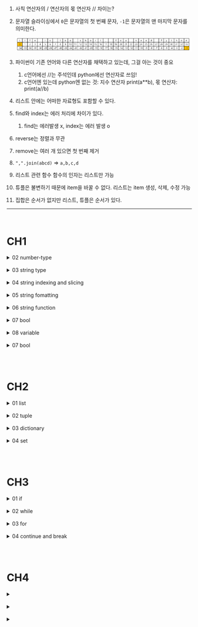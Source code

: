 1. 사칙 연산자의 / 연산자의 몫 연산자 // 차이는?

2. 문자열 슬라이싱에서 `0`은 문자열의 첫 번째 문자, `-1`은 문자열의 맨 마지막 문자를 의미한다.

   ![](./src/img/문자열_슬라이싱.png)

3. 파이썬이 기존 언어와 다른 연산자를 채택하고 있는데, 그걸 아는 것이 중요

   1. c언어에선 //는 주석인데 python에선 연산자로 쓰임!
   2. c언어엔 있는데 python엔 없는 것: 지수 연산자 print(a\*\*b), 몫 연산자: print(a//b)

4. 리스트 안에는 어떠한 자료형도 포함할 수 있다.

5. find와 index는 에러 처리에 차이가 있다.
   1. find는 에러발생 x, index는 에러 발생 o
6. reverse는 정렬과 무관

7. remove는 여러 개 있으면 첫 번째 제거

8. `",".join(abcd)` => `a,b,c,d`

9. 리스트 관련 함수 함수의 인자는 리스트만 가능

10. 튜플은 불변하기 때문에 item을 바꿀 수 없다. 리스트는 item 생성, 삭제, 수정 가능

11. 집합은 순서가 없지만 리스트, 튜플은 순서가 있다.

---

<br>

# CH1

<details>
  <summary>02 number-type</summary>
  
> 문제 1: 기본 숫자형

설명: 다음의 변수에 정수형, 실수형 값을 할당한 후, 해당 값의 타입을 출력하는 프로그램을 작성하세요.

- a에 100을 할당
- b에 3.14를 할당

```python
# TODO: 아래에 코드를 작성하세요.
```

> 문제 2: 2진수, 8진수, 16진수 변환

설명: 다음의 10진수 숫자를 각각 2진수, 8진수, 16진수로 변환하여 출력하는 프로그램을 작성하세요.

- 10 (10진수)
- 255 (10진수)

```python
# TODO: 아래에 코드를 작성하세요.
```

> 문제 3: 사칙연산

설명: 두 정수 a = 15, b = 4에 대해 다음의 연산을 수행하고 결과를 출력하는 프로그램을 작성하세요.

- a와 b의 합
- a와 b의 차
- a와 b의 곱
- a를 b로 나눈 결과
- a를 b로 나눈 몫
- a를 b로 나눈 나머지

```python
# TODO: 아래에 코드를 작성하세요.
```

> 문제 4: 지수 연산

설명: 정수 a = 2, b = 5에 대해 a의 b제곱을 계산하고 결과를 출력하는 프로그램을 작성하세요.

```python
# TODO: 아래에 코드를 작성하세요.
```

> 문제 5: 복합 연산자

설명: 정수 x = 10을 초기값으로 설정하고 다음의 연산을 수행하여 결과를 출력하는 프로그램을 작성하세요.

- x에 5를 더하고 결과 출력
- x에 2를 곱하고 결과 출력
- x를 3으로 나누고 결과 출력
- x의 나머지를 4로 구하고 결과 출력
- x를 2로 나눈 몫을 구하고 결과 출력

```python
# TODO: 아래에 코드를 작성하세요.
```

> 문제 6: 실수형 연산

설명: 다음의 두 실수형 변수 num1 = 5.5, num2 = 2.0에 대해 사칙연산을 수행하고 결과를 출력하는 프로그램을 작성하세요.

- 덧셈
- 뺄셈
- 곱셈
- 나눗셈

```python
# TODO: 아래에 코드를 작성하세요.
```

</details>

<br>

<details>
  <summary>03 string type</summary>
  
> 문제 1

다음 중 출력 결과가 올바르게 나오는 코드를 고르세요.

```python
# 1.
print("Python is 'fun'")

# 2.
print('Python is "fun"')

# 3.
print("Python's fun")

# 4.
print('Python's fun')
```

> 문제 2

다음 코드를 실행했을 때 출력 결과는 무엇일까요?

```python
a = "Hello"
b = "World"
print(a + " " + b)  # ?
```

> 문제 3

다음 코드에서 print(a \* 3)의 결과를 예측하세요.

```python
a = "python "
print(a * 3)  # ?
```

> 문제 4

문자열 "Life is too short"의 길이를 구하는 코드를 작성하세요.

```python
a = "Life is too short"
# 문자열 길이를 구하는 코드
```

> 문제 5

다음 중 여러 줄 문자열을 올바르게 출력하는 코드를 고르세요.

```python
# 1.
print("""Hello
World""")

# 2.
print("Hello
World")
```

> 문제 6

- 다음 문자열에 포함된 따옴표를 제대로 출력하도록 코드 작성하기.
  - 문자열: "Python's fun!"

```python
# 코드 작성
```

> 문제 7

다음 코드를 실행했을 때 결과가 어떻게 나오는지 예측하세요.

```python
a = "=" * 10
b = "-" * 5
print(a + b)  # ?
```

</details>

<br>

<details>
  <summary>04 string indexing and slicing</summary>
  
> 문제 1

```python
a = "Python programming"
print(a[5])   # ?
print(a[-3])  # ?
```

> 문제 2

다음 코드를 실행했을 때 결과를 예측하세요. 또한, 이 코드에서 문자열 슬라이싱의 start와 end가 각각 어떻게 적용되는지 설명해보세요.

```python
a = "Life is too short, You need Python"
print(a[0:4])  # ?
print(a[8:11])  # ?
```

> 문제 3

문자열에서 끝에서부터 세 번째 문자를 추출하려면 어떻게 해야 할까요? 코드로 작성해보세요.

```python
a = "Hello, Python!"
# 끝에서 세 번째 문자 추출하는 코드

```

> 문제 4

다음 문자열을 슬라이싱을 사용하여 날짜와 날씨 정보를 각각 추출하는 코드를 작성하세요.

```python
a = "20241014Cloudy"
# 날짜와 날씨를 추출하는 코드 작성

```

> 문제 5

다음 코드를 실행했을 때 출력 결과는 무엇일까요?

```python
a = "I love Python"
print(a[:6])  # ?
print(a[7:])  # ?
```

> 문제 6

- 문자열 "2024년 10월 14일"에서 연, 월, 일을 각각 슬라이싱을 사용해 추출하고, 아래와 같이 출력하는 코드를 작성하세요.
  - 연: 2024
  - 월: 10
  - 일: 14

```python
a = "2024년 10월 14일"
# 연, 월, 일을 추출하는 코드 작성
```

> 문제 7

문자열 "Python"에서 두 번째 문자를 "y"로 바꾸기 위해 슬라이싱을 사용한 코드를 작성하세요.

```python
a = "Pithon"
# 두 번째 문자를 "y"로 변경하는 코드 작성
```

</details>

<br>

<details>
  <summary>05 string fomatting</summary>
  
> 문제 1

다음 코드를 실행했을 때 출력 결과를 예측하세요.

```python
a = "I eat %d apples." % 5
print(a)
```

> 문제 2

다음 코드에서 day 변수에 "five"가 들어가게 포매팅된 문자열을 만드세요.

```python
number = 10
day = "three"
a = "I ate {0} apples. So, I was sick for {1} days.".format(number, day)
# day 변수를 "five"로 변경해서 포매팅하는 코드 작성
```

> 문제 3

다음 코드의 출력 결과를 예측해 보세요.

```python
a = "%10s" % "apple"
print(a)
```

> 문제 4

다음 코드에서 number가 3이고 apples가 "five"일 때, 아래와 같은 문자열을 출력하는 코드를 완성하세요.

```python
number = 3
apples = "five"
a = "I have {0} apples and my brother has {1}.".format(number, apples)
print(a)
# 출력: I have 3 apples and my brother has five.
```

> 문제 5

다음 문자열을 사용하여 왼쪽으로 정렬하고, 총 15자리의 공백을 "!"로 채워서 출력하는 코드를 작성하세요.

```python
a = "Python"
```

> 문제 6

포매팅을 사용하여 소수점 둘째 자리까지만 출력하도록 코드를 수정하세요.

```python
number = 3.14159
a = "{:.2f}".format(number)
print(a)  # 출력: 3.14
```

> 문제 7

f-string 포매팅을 이용하여 age가 25일 때 "나의 나이는 25살입니다."라는 문장을 출력하는 코드를 작성하세요.

```python
age = 25
# f-string을 사용해 나이를 포함하는 문장을 출력
```

> 문제 8

f-string을 이용해 문자열 "Python"을 가운데 정렬하고, 공백을 \*로 채운 결과를 출력하는 코드를 작성하세요.

```python
a = "Python"
# f-string을 이용해 가운데 정렬 및 공백 채우기
```

</details>

<br>

<details>
  <summary>06 string function</summary>
  
   
> 문제 1

문자열에서 문자 'a'의 개수를 세는 코드를 작성하세요.

> 문제2

문자열 a = "programming"에서 문자 'm'이 처음으로 나타나는 위치를 찾는 코드를 작성하세요.

> 문제3

문자열 "apple"에서 find()와 index()의 차이를 확인해보세요. 문자 'p'와 'z'를 찾는 코드를 작성하세요.

> 문제4

문자열 "abcd"를 콤마(,)로 구분하여 연결된 문자열로 변환하는 코드를 작성하세요.

> 문제5

문자열 "HELLO world"를 모두 소문자로 변환한 결과를 출력하는 코드를 작성하세요.

> 문제6

다음 문자열에서 왼쪽과 오른쪽의 공백을 제거한 후 결과를 출력하세요.

> 문제7

문자열 "I love apples"에서 "apples"를 "bananas"로 변경하는 코드를 작성하세요.

> 문제8

문자열 "one:two:three:four"를 콜론(:)을 기준으로 분리한 후, 결과를 출력하세요.

> 문제9

다음 문자열에서 모든 공백을 제거하고, 그 결과를 출력하세요.

</details>

<br>

<details>
  <summary>07 bool</summary>

> 문제1

다음 코드의 출력 결과를 예측해보세요.

```python
a = bool("Hello World")
b = bool("")
c = bool([0, 1, 2])
d = bool([])

print(a)
print(b)
print(c)
print(d)
```

> 문제2

다음 코드에서 참(True) 또는 거짓(False)으로 평가되는 값을 확인하고, 올바른 결과를 예측하세요.

```python
a = bool(0)
b = bool(-1)
c = bool(3.14)
d = bool(None)

print(a)
print(b)
print(c)
print(d)
```

> 문제3

다음 리스트에서 참(True)로 평가되는 값만 출력하도록 코드를 작성하세요.

```python
items = [0, 1, "", "Python", [], [1, 2], {}, {"key": "value"}, None]

# 힌트: for 문과 if 문을 활용하세요.
```

> 문제4

사용자로부터 입력받은 값이 비어있지 않으면 "입력되었습니다"를 출력하고, 비어 있으면 "입력되지 않았습니다"를 출력하는 프로그램을 작성하세요.

```python
# 예시
user_input = input("값을 입력하세요: ")

# 여기서 작성
```

> 문제5

다음 값들이 참(True)인지 거짓(False)인지 확인하는 코드를 작성하세요.

```python
bool("False")
bool([])
bool([None])
bool({})
bool(100)
```

</details>

<br>

<details>
  <summary>08 variable</summary>

> 문제1

다음 코드의 출력 결과를 예측해보세요.

```python
a = [1, 2, 3]
b = a

a[0] = 100
print(a)  # ?
print(b)  # ?
```

> 문제2

다음 코드에서 a와 b가 같은 객체를 가리키는지 확인하는 코드를 작성하세요.

```python
a = [1, 2, 3]
b = a[:]

# a와 b가 같은 객체인지 확인하는 코드
```

> 문제3

copy 모듈을 사용하지 않고 리스트 a를 복사하여 b에 저장한 후, a의 값을 수정했을 때 b의 값이 영향을 받지 않도록 하세요.

```python
a=[1,2,3]

# 여기서 작성
```

> 문제4

다음 코드를 실행했을 때 출력 결과가 무엇일지 예측하세요.

```python
a, b = ("apple", "banana")
print(a)  # ?
print(b)  # ?
```

> 문제5

다음 코드에서 여러 변수에 같은 값을 할당하고, 그 값을 출력하는 코드를 작성하세요.

```python
a = b = c = "hello"

print(a)  # ?
print(b)  # ?
print(c)  # ?
```

> 문제6

두 변수 a와 b의 값을 서로 바꾸는 코드를 작성하세요.

```python
a = 10
b = 20

# a와 b의 값을 바꾸는 코드
print(a)  # 20
print(b)  # 10
```

> 문제7

리스트 [10, 20, 30]을 변수 a, b, c에 각각 할당하는 코드를 작성하세요. 한 줄로 해결해 보세요.

```python
# 예시: a = 10, b = 20, c = 30
```

</details>

<br>

<details>
  <summary>07 bool</summary>

> 문제1

다음 코드의 출력 결과를 예측해보세요.

```python
a = bool("Hello World")
b = bool("")
c = bool([0, 1, 2])
d = bool([])

print(a)
print(b)
print(c)
print(d)
```

> 문제2

다음 코드에서 참(True) 또는 거짓(False)으로 평가되는 값을 확인하고, 올바른 결과를 예측하세요.

```python
a = bool(0)
b = bool(-1)
c = bool(3.14)
d = bool(None)

print(a)
print(b)
print(c)
print(d)
```

> 문제3

다음 리스트에서 참(True)로 평가되는 값만 출력하도록 코드를 작성하세요.

```python
items = [0, 1, "", "Python", [], [1, 2], {}, {"key": "value"}, None]

# 힌트: for 문과 if 문을 활용하세요.
```

> 문제4

사용자로부터 입력받은 값이 비어있지 않으면 "입력되었습니다"를 출력하고, 비어 있으면 "입력되지 않았습니다"를 출력하는 프로그램을 작성하세요.

```python
# 예시
user_input = input("값을 입력하세요: ")

# 여기서 작성
```

> 문제5

다음 값들이 참(True)인지 거짓(False)인지 확인하는 코드를 작성하세요.

```python
bool("False")
bool([])
bool([None])
bool({})
bool(100)
```

</details>

<br><br>

# CH2

<details>
  <summary>01 list</summary>

> 문제1

다음 리스트에서 ['a', 'b', 'c']를 인덱싱으로 출력하는 코드를 작성하세요.

```python
a = [1, 2, 3, ['a', 'b', 'c']]
```

> 문제2

다음 리스트에서 ['Life', 'is']를 슬라이싱으로 출력하는 코드를 작성하세요.

```python
a = [1, 2, ['Life', 'is', 'too', 'short']]
```

> 문제3

다음 리스트 a와 b를 더한 결과는 무엇인가요?

```python
a = [1, 2, 3]
b = [4, 5, 6]
```

> 문제4

다음 코드에서 리스트 a의 값을 [1, 4, 3]으로 수정하세요.

```python
a = [1, 2, 3]
```

> 문제5

리스트에서 마지막 요소를 삭제하는 코드를 작성하세요.

```python
a = [1, 2, 3, 4]
```

> 문제6

다음 리스트를 오름차순으로 정렬하고, 그 결과를 출력하는 코드를 작성하세요.

```python
a = [3, 1, 4, 5, 2]
```

> 문제7

리스트에 새로운 요소 [7, 8]을 추가하는 코드를 작성하세요.

```python
a = [1, 2, 3, 4, 5, 6]
```

> 문제8

리스트에서 숫자 3이 몇 번 등장하는지 출력하는 코드를 작성하세요.

```python
a = [3, 1, 2, 3, 4, 3, 5]
```

</details>

<br>

<details>
  <summary>02 tuple</summary>

> 문제1

다음 튜플에서 "b"를 인덱싱으로 출력하는 코드를 작성하세요.

```python
t1 = (1, 2, "a", "b")
```

> 문제2

다음 튜플에서 ("a", "b")를 슬라이싱으로 출력하는 코드를 작성하세요.

```python
t2 = (1, 2, 3, "a", "b")
```

> 문제3

다음 두 튜플 t1과 t2를 더한 결과는 무엇인가요?

```python
t1 = (1, 2)
t2 = (3, 4)
```

> 문제4

다음 튜플의 길이를 구하는 코드를 작성하세요.

```python
t3 = (1, 2, 3, "a", "b", "c")
```

> 문제5

다음 튜플을 두 배로 곱한 결과를 출력하는 코드를 작성하세요.

```python
t4 = (1, "a", 3)
```

</details>

<br>

<details>
  <summary>03 dictionary</summary>

> 문제1

다음 딕셔너리에서 "name" 키에 해당하는 값을 출력하는 코드를 작성하세요.

```python
a = {"name": "pey", "age": 30, "city": "Seoul"}
```

> 문제2

다음 딕셔너리에 "email" 키와 "email@example.com" 값을 추가하는 코드를 작성하세요.

```python
b = {"name": "pey", "age": 30, "city": "Seoul"}
```

> 문제3

다음 딕셔너리에서 "age" 키에 해당하는 값을 "31"로 수정하는 코드를 작성하세요.

```python
c = {"name": "pey", "age": 30, "city": "Seoul"}
```

> 문제4

다음 딕셔너리에서 "city" 키를 삭제하는 코드를 작성하세요.

```python
d = {"name": "pey", "age": 30, "city": "Seoul"}
```

> 문제5

다음 딕셔너리에 존재하지 않는 "phone" 키를 찾을 때, 값이 없으면 "No phone number"를 반환하는 코드를 작성하세요.

```python
e = {"name": "pey", "age": 30}
```

</details>

<br>

<details>
  <summary>04 set</summary>

> 문제1

다음 리스트에서 중복을 제거하여 집합으로 변환한 후 출력하는 코드를 작성하세요.

```python
my_list = [1, 2, 2, 3, 4, 4, 5]
```

> 문제2

다음 두 집합의 교집합을 구하세요.

```python
set1 = {1, 2, 3, 4, 5}
set2 = {4, 5, 6, 7, 8}
```

> 문제3

다음 두 집합의 합집합을 구하세요.

```python
set1 = {1, 2, 3}
set2 = {3, 4, 5}
```

> 문제4

다음 두 집합의 차집합을 구하세요.

```python
set1 = {1, 2, 3, 4}
set2 = {2, 3, 5}
```

> 문제5

다음 집합에 숫자 7을 추가한 후, 숫자 1을 제거하는 코드를 작성하세요.

```python
set1 = {1, 2, 3, 4, 5}
```

</details>

<br><br>

# CH3

<details>
  <summary>01 if</summary>

> 문제 1: 돈이 있으면 택시 타기

설명: 아래 코드를 참고하여 주어진 조건에 따라 다른 메시지를 출력하는 코드를 작성하세요.

- money 변수를 True 또는 False로 설정합니다.
- money가 True일 경우 "택시를 타고 가라"라는 메시지를 출력하고, False일 경우 "걸어가라"라는 메시지를 출력하도록 하세요.

```python
# TODO: 아래에 코드를 작성하세요.
```

> 문제 2: 논리 연산자 사용하기

설명: 아래 코드를 참고하여 금액과 카드를 활용해 택시를 탈 수 있는지를 판단하세요.

money 변수를 2000으로 설정하고 card 변수를 True로 설정합니다.

- money가 3000 이상이거나 card가 True인 경우 "택시를 타고 가라"라는 메시지를 출력하고, 그렇지 않을 경우 "걸어가라"라는 메시지를 출력하도록 코드를 작성하세요.

```python
# TODO: 아래에 코드를 작성하세요.
```

> 문제 3: 리스트에서 값 확인하기

설명: 주어진 리스트에서 특정 값이 포함되어 있는지 확인하는 코드를 작성하세요.

- pocket 리스트를 ["paper", "cellphone", "money"]로 설정합니다.
- 만약 "money"가 pocket 리스트에 포함되어 있으면 "택시를 타고 가라"라는 메시지를 출력하고, 그렇지 않으면 "걸어가라"라는 메시지를 출력하도록 하세요.

```python
# TODO: 아래에 코드를 작성하세요.
```

> 문제 4: 카드 여부에 따른 판단

설명: 다음 조건에 따라 메시지를 출력하는 코드를 작성하세요.

- pocket 리스트를 ["paper", "cellphone"]로 설정하고 card 변수를 True로 설정합니다.
- 만약 "money"가 pocket 리스트에 포함되어 있으면 "택시를 타고 가라"라는 메시지를 출력하고,
- 그렇지 않으면 카드 여부에 따라 "택시를 타고 가라" 또는 "걸어가라"라는 메시지를 출력하도록 하세요.

```python
# TODO: 아래에 코드를 작성하세요.
```

> 문제 5: 조건부 표현식 활용하기

설명: 점수를 바탕으로 메시지를 출력하는 코드를 작성하세요.

- score 변수를 40으로 설정합니다.
- score가 60 이상이면 "success", 그렇지 않으면 "failure"라는 메시지를 출력하는 코드를 조건부 표현식을 사용하여 작성하세요.

```python
# TODO: 아래에 코드를 작성하세요.
```

> 문제 6: pass 문 활용하기

설명: pass 문을 활용하여 특정 조건을 건너뛰는 코드를 작성하세요.

- pocket 리스트를 ["paper", "cellphone", "money"]로 설정합니다.
- 만약 "money"가 포함되어 있으면 pass를 사용하여 아무 작업도 하지 않고, 그렇지 않으면 "카드를 꺼내라"라는 메시지를 출력하는 코드를 작성하세요.

```python
# TODO: 아래에 코드를 작성하세요.
```

</details>

<br>

<details>
  <summary>02 while</summary>

> 문제 1: 나무 찍기 게임
> 설명: 나무를 5번 찍는 게임을 만듭니다. 사용자가 나무를 몇 번 찍었는지 출력하고, 3번 찍었을 때 "나무 넘어갑니다."라고 출력합니다. 사용자가 5번 찍으면 게임이 종료됩니다.

```python
# TODO: 아래에 코드를 작성하세요.
```

> 문제 2: 커피 자판기

설명: 커피 자판기 프로그램을 작성하세요. 사용자가 돈을 입력하면, 300원이면 커피를 주고, 300원 초과일 경우 거스름돈을 주며 커피를 제공합니다. 300원 미만일 경우 "돈을 다시 돌려주고 커피를 주지 않습니다."라는 메시지를 출력합니다. 만약 커피가 다 떨어지면 "커피가 다 떨어졌습니다. 판매를 중지 합니다."라는 메시지를 출력하고 프로그램을 종료합니다.

```python
# TODO: 아래에 코드를 작성하세요.
```

> 문제 3: 홀수 출력하기

설명: 1부터 10까지의 숫자를 순회하면서 짝수는 continue를 사용하여 건너뛰고 홀수만 출력하는 프로그램을 작성하세요.

```python
# TODO: 아래에 코드를 작성하세요.
```

> 문제 4: 1부터 100까지의 합계 구하기 (10의 배수 제외)

설명: 1부터 100까지의 숫자 중 10의 배수를 제외한 나머지 숫자의 합계를 구하는 프로그램을 작성하세요. 이때 continue를 사용하여 10의 배수를 건너뛰도록 합니다.

```python
# TODO: 아래에 코드를 작성하세요.
```

> 문제 5: 사용자가 입력한 숫자 합계 구하기

설명: 사용자가 입력한 숫자의 합계를 구하는 프로그램을 작성하세요. 사용자가 0을 입력하면 종료됩니다. 이때, 사용자가 음수를 입력하면 "음수를 입력하셨습니다."라는 메시지를 출력하고, 다음 숫자를 입력받습니다.

```python
# TODO: 아래에 코드를 작성하세요.
```

> 문제 6: 특정 숫자까지의 짝수 출력하기

설명: 사용자가 특정 숫자를 입력하면, 1부터 해당 숫자까지의 짝수만 출력하는 프로그램을 작성하세요. continue를 사용하여 홀수는 건너뛰도록 합니다.

```python
# TODO: 아래에 코드를 작성하세요.
```

</details>

<br>

<details>
  <summary>03 for</summary>

> 문제 1: 학생 점수 합격 여부 출력하기
>
> 설명: 아래와 같이 5명의 학생 점수가 주어졌을 때, 합격인지 불합격인지 결과를 출력하는 프로그램을 작성하세요.

- 점수 리스트 marks를 [85, 55, 75, 45, 90]으로 설정합니다.
- 각 학생의 점수가 60점 이상이면 "n번 학생은 합격입니다."라고 출력하고, 그렇지 않으면 "n번 학생은 불합격입니다."라고 출력하세요.

```python
marks = [85, 55, 75, 45, 90]
# TODO: 아래에 코드를 작성하세요.
```

> 문제 2: 합격자에게만 축하 메시지 보내기

설명: 문제 1에서 작성한 프로그램을 바탕으로, 합격한 학생에게만 축하 메시지를 출력하는 코드를 작성하세요.

- 점수 리스트는 동일하게 사용합니다.
- 합격한 학생에게만 "n번 학생 축하합니다. 합격입니다."라고 출력하도록 하세요.

```python
marks = [85, 55, 75, 45, 90]
# TODO: 아래에 코드를 작성하세요.
```

> 문제 3: 1부터 20까지의 합계 구하기

설명: range 함수를 사용하여 1부터 20까지의 합계를 계산하고 출력하는 프로그램을 작성하세요.

```python
# TODO: 아래에 코드를 작성하세요.
```

> 문제 4: 리스트 내포 사용하여 제곱 리스트 만들기

설명: 1부터 10까지의 숫자를 제곱한 값을 가진 리스트를 리스트 내포를 사용하여 만들고 출력하세요.

- 결과 리스트는 [1, 4, 9, 16, 25, 36, 49, 64, 81, 100]이 되어야 합니다.

```python
# TODO: 아래에 코드를 작성하세요.
```

> 문제 5: 홀수 리스트 만들기

설명: 1부터 30까지의 숫자 중 홀수만 포함된 리스트를 만들고 출력하세요. 리스트 내포를 사용하여 구현합니다.

```python
# TODO: 아래에 코드를 작성하세요.
```

> 문제 6: 리스트에서 특정 조건을 만족하는 값 필터링하기

설명: 주어진 리스트에서 10보다 큰 값만을 포함하는 새로운 리스트를 만들어 출력하세요.

- 원본 리스트는 [5, 12, 3, 18, 7, 30, 9]입니다.

```python
original_list = [5, 12, 3, 18, 7, 30, 9]
# TODO: 아래에 코드를 작성하세요.
```

</details>

<br>

<details>
  <summary>04 continue and break</summary>

> 문제 1: 홀수 출력하기 (continue 사용)

설명: 1부터 20까지의 숫자 중 홀수만 출력하는 프로그램을 작성하세요. 이때 짝수는 continue를 사용하여 출력하지 않도록 합니다.

```python
# TODO: 아래에 코드를 작성하세요.
```

> 문제 2: 첫 짝수 출력 후 종료하기 (break 사용)

설명: 1부터 10까지의 숫자를 순회하면서 첫 번째 짝수를 출력하고, 그 후에는 더 이상 숫자를 출력하지 않는 프로그램을 작성하세요. 이때 break를 사용하여 반복문을 종료합니다.

```python
# TODO: 아래에 코드를 작성하세요.
```

> 문제 3: 1부터 10까지의 숫자 중 짝수는 패스하고 출력하기 (pass 사용)

설명: 1부터 10까지의 숫자를 순회하면서 짝수는 pass를 사용하고 홀수만 출력하는 프로그램을 작성하세요.

```python
# TODO: 아래에 코드를 작성하세요.
```

> 문제 4: 1부터 100까지의 합계 구하기 (continue 사용)

설명: 1부터 100까지의 숫자 중 10의 배수는 건너뛰고 나머지 숫자의 합계를 구하는 프로그램을 작성하세요. 이때 continue를 사용하여 10의 배수를 건너뛰도록 합니다.

```python
# TODO: 아래에 코드를 작성하세요.
```

> 문제 5: "a"가 포함된 문자열 필터링하기 (break 사용)

설명: 주어진 문자열 리스트에서 "a"가 포함된 문자열을 만나면 출력하고, 그 후 더 이상 문자열을 출력하지 않는 프로그램을 작성하세요. 이때 break를 사용합니다.

```python
strings = ["apple", "banana", "cherry", "date", "fig", "grape"]
# TODO: 아래에 코드를 작성하세요.
```

> 문제 6: 1부터 50까지의 숫자 중 7의 배수는 건너뛰고 출력하기 (pass 사용)

설명: 1부터 50까지의 숫자를 순회하면서 7의 배수는 pass하고 나머지 숫자를 출력하는 프로그램을 작성하세요.

```python
# TODO: 아래에 코드를 작성하세요.
```

</details>

<br><br>

# CH4

<details>
  <summary></summary>

> 문제1

```python

```

> 문제2

```python

```

> 문제3

```python

```

> 문제4

```python

```

> 문제5

```python

```

> 문제6

```python

```

> 문제7

```python

```

</details>

<br>

<details>
  <summary></summary>

> 문제1

```python

```

> 문제2

```python

```

> 문제3

```python

```

> 문제4

```python

```

> 문제5

```python

```

> 문제6

```python

```

> 문제7

```python

```

</details>

<br>

<details>
  <summary></summary>

> 문제1

```python

```

> 문제2

```python

```

> 문제3

```python

```

> 문제4

```python

```

> 문제5

```python

```

> 문제6

```python

```

> 문제7

```python

```

</details>

<br>

